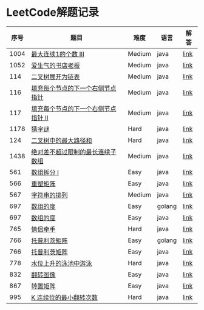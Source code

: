 # LeetCode解题记录

|序号|题目|难度|语言|解答|
| - | - | - | - | - |
|1004|[最大连续1的个数 III](https://leetcode-cn.com/problems/max-consecutive-ones-iii/description/)|Medium|java|[link](https://github.com/zqrren/leetcode/tree/main/problems/1004.最大连续-1-的个数-iii.java)|
|1052|[爱生气的书店老板](https://leetcode-cn.com/problems/grumpy-bookstore-owner/description/)|Medium|java|[link](https://github.com/zqrren/leetcode/tree/main/problems/1052.爱生气的书店老板.java)|
|114|[二叉树展开为链表](https://leetcode-cn.com/problems/flatten-binary-tree-to-linked-list/description/)|Medium|java|[link](https://github.com/zqrren/leetcode/tree/main/problems/114.二叉树展开为链表.java)|
|116|[填充每个节点的下一个右侧节点指针](https://leetcode-cn.com/problems/populating-next-right-pointers-in-each-node/description/)|Medium|java|[link](https://github.com/zqrren/leetcode/tree/main/problems/116.填充每个节点的下一个右侧节点指针.java)|
|117|[填充每个节点的下一个右侧节点指针 II](https://leetcode-cn.com/problems/populating-next-right-pointers-in-each-node-ii/description/)|Medium|java|[link](https://github.com/zqrren/leetcode/tree/main/problems/117.填充每个节点的下一个右侧节点指针-ii.java)|
|1178|[猜字谜](https://leetcode-cn.com/problems/number-of-valid-words-for-each-puzzle/description/)|Hard|java|[link](https://github.com/zqrren/leetcode/tree/main/problems/1178.猜字谜.java)|
|124|[二叉树中的最大路径和](https://leetcode-cn.com/problems/binary-tree-maximum-path-sum/description/)|Hard|java|[link](https://github.com/zqrren/leetcode/tree/main/problems/124.二叉树中的最大路径和.java)|
|1438|[绝对差不超过限制的最长连续子数组](https://leetcode-cn.com/problems/longest-continuous-subarray-with-absolute-diff-less-than-or-equal-to-limit/description/)|Medium|java|[link](https://github.com/zqrren/leetcode/tree/main/problems/1438.绝对差不超过限制的最长连续子数组.java)|
|561|[数组拆分 I](https://leetcode-cn.com/problems/array-partition-i/description/)|Easy|java|[link](https://github.com/zqrren/leetcode/tree/main/problems/561.数组拆分-i.java)|
|566|[重塑矩阵](https://leetcode-cn.com/problems/reshape-the-matrix/description/)|Easy|java|[link](https://github.com/zqrren/leetcode/tree/main/problems/566.重塑矩阵.java)|
|567|[字符串的排列](https://leetcode-cn.com/problems/permutation-in-string/description/)|Medium|java|[link](https://github.com/zqrren/leetcode/tree/main/problems/567.字符串的排列.java)|
|697|[数组的度](https://leetcode-cn.com/problems/degree-of-an-array/description/)|Easy|golang|[link](https://github.com/zqrren/leetcode/tree/main/problems/697.数组的度.go)|
|697|[数组的度](https://leetcode-cn.com/problems/degree-of-an-array/description/)|Easy|java|[link](https://github.com/zqrren/leetcode/tree/main/problems/697.数组的度.java)|
|765|[情侣牵手](https://leetcode-cn.com/problems/couples-holding-hands/description/)|Hard|java|[link](https://github.com/zqrren/leetcode/tree/main/problems/765.情侣牵手.java)|
|766|[托普利茨矩阵](https://leetcode-cn.com/problems/toeplitz-matrix/description/)|Easy|golang|[link](https://github.com/zqrren/leetcode/tree/main/problems/766.托普利茨矩阵.go)|
|766|[托普利茨矩阵](https://leetcode-cn.com/problems/toeplitz-matrix/description/)|Easy|java|[link](https://github.com/zqrren/leetcode/tree/main/problems/766.托普利茨矩阵.java)|
|778|[水位上升的泳池中游泳](https://leetcode-cn.com/problems/swim-in-rising-water/description/)|Hard|java|[link](https://github.com/zqrren/leetcode/tree/main/problems/778.水位上升的泳池中游泳.java)|
|832|[翻转图像](https://leetcode-cn.com/problems/flipping-an-image/description/)|Easy|java|[link](https://github.com/zqrren/leetcode/tree/main/problems/832.翻转图像.java)|
|867|[转置矩阵](https://leetcode-cn.com/problems/transpose-matrix/description/)|Easy|java|[link](https://github.com/zqrren/leetcode/tree/main/problems/867.转置矩阵.java)|
|995|[K 连续位的最小翻转次数](https://leetcode-cn.com/problems/minimum-number-of-k-consecutive-bit-flips/description/)|Hard|java|[link](https://github.com/zqrren/leetcode/tree/main/problems/995.k-连续位的最小翻转次数.java)|

